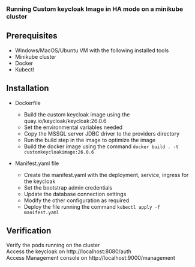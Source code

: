 ### Running Custom keycloak Image in HA mode on a minikube cluster ###

## Prerequisites ##
* Windows/MacOS/Ubuntu VM with the following installed tools
* Minikube cluster
* Docker 
* Kubectl 

## Installation ##
* Dockerfile
  + Build the custom keycloak image using the quay.io/keycloak/keycloak:26.0.6 
  + Set the environmental variables needed 
  + Copy the MSSQL server JDBC driver to the providers directory 
  + Run the build step in the image to optimize the image 
  + Build the docker image using the command `docker build . -t customkeycloakimage:26.0.6` 
  
* Manifest.yaml file
  + Create the manifest.yaml with the deployment, service, ingress for the keycloak 
  + Set the bootstrap admin credentials 
  + Update the database connection settings 
  + Modify the other configuration as required 
  + Deploy the file running the command `kubectl apply -f manifest.yaml` 

## Verification ##
Verify the pods running on the cluster </br>
Access the keycloak on http://localhost:8080/auth </br>
Access Management console on http://localhost:9000/management </br>

